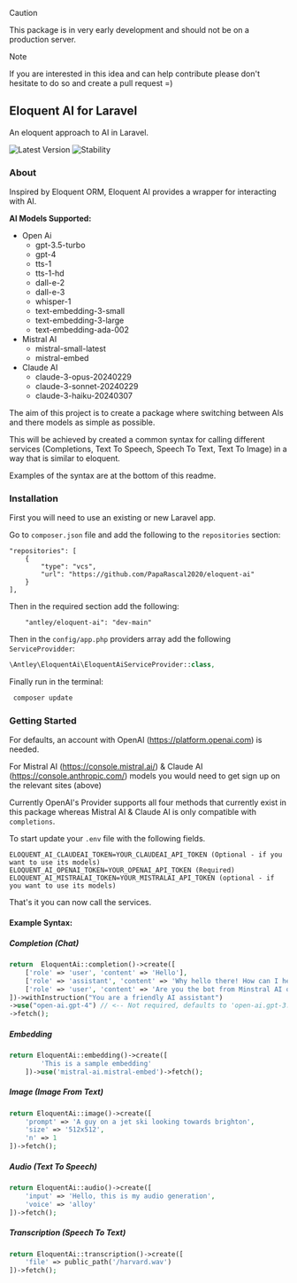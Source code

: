 > [!CAUTION]
> This package is in very early development and should not be on a production server.

> [!NOTE]  
> If you are interested in this idea and can help contribute please don't hesitate to 
> do so and create a pull request =)

## Eloquent AI for Laravel
An eloquent approach to AI in Laravel.

![Latest Version](https://img.shields.io/badge/Version-0.0.2-blue)
![Stability](https://img.shields.io/badge/Stability-alpha-red)

### About
Inspired by Eloquent ORM, Eloquent AI provides a wrapper for interacting with AI.

**AI Models Supported:**

- Open Ai
  - gpt-3.5-turbo
  - gpt-4
  - tts-1
  - tts-1-hd
  - dall-e-2
  - dall-e-3
  - whisper-1
  - text-embedding-3-small
  - text-embedding-3-large
  - text-embedding-ada-002
- Mistral AI
  - mistral-small-latest
  - mistral-embed
- Claude AI
   - claude-3-opus-20240229
   - claude-3-sonnet-20240229
   - claude-3-haiku-20240307

The aim of this project is to create a package where switching between
AIs and there models as simple as possible.

This will be achieved by created a common syntax for calling different services
(Completions, Text To Speech, Speech To Text, Text To Image) in a way that is similar to eloquent.

Examples of the syntax are at the bottom of this readme.

### Installation

First you will need to use an existing or new Laravel app.

Go to `composer.json` file and add the following to the `repositories` section:

```array
"repositories": [
    {
        "type": "vcs",
        "url": "https://github.com/PapaRascal2020/eloquent-ai"
    }
],
```
Then in the required section add the following:

```array
    "antley/eloquent-ai": "dev-main"
```

Then in the `config/app.php` providers array add the following `ServiceProvidder`:

```php
\Antley\EloquentAi\EloquentAiServiceProvider::class,
```

Finally run  in the terminal:

```bash
 composer update
```

### Getting Started

For defaults, an account with OpenAI (https://platform.openai.com) is needed.

For Mistral AI (https://console.mistral.ai/) & Claude AI (https://console.anthropic.com/)
models you would need to get sign up on the relevant sites (above)

Currently OpenAI's Provider supports all four methods that currently exist in this package
whereas Mistral AI & Claude AI is only compatible with `completions`. 

To start update your `.env` file with the following fields.

```dotenv
ELOQUENT_AI_CLAUDEAI_TOKEN=YOUR_CLAUDEAI_API_TOKEN (Optional - if you want to use its models)
ELOQUENT_AI_OPENAI_TOKEN=YOUR_OPENAI_API_TOKEN (Required)
ELOQUENT_AI_MISTRALAI_TOKEN=YOUR_MISTRALAI_API_TOKEN (optional - if you want to use its models)
```
That's it you can now call the services.

#### Example Syntax:

##### Completion (Chat)

```php
return  EloquentAi::completion()->create([
    ['role' => 'user', 'content' => 'Hello'],
    ['role' => 'assistant', 'content' => 'Why hello there! How can I help?'],
    ['role' => 'user', 'content' => 'Are you the bot from Minstral AI or Open AI?'],
])->withInstruction("You are a friendly AI assistant")
->use("open-ai.gpt-4") // <-- Not required, defaults to 'open-ai.gpt-3.5-turbo'..
->fetch();
```

##### Embedding

```php
return EloquentAi::embedding()->create([
        'This is a sample embedding'
    ])->use('mistral-ai.mistral-embed')->fetch();
```

##### Image (Image From Text)

```php
return EloquentAi::image()->create([
    'prompt' => 'A guy on a jet ski looking towards brighton',
    'size' => '512x512',
    'n' => 1 
])->fetch();
```
##### Audio (Text To Speech)

```php
return EloquentAi::audio()->create([
    'input' => 'Hello, this is my audio generation',
    'voice' => 'alloy'
])->fetch();
```
##### Transcription (Speech To Text)

```php
return EloquentAi::transcription()->create([
    'file' => public_path('/harvard.wav')
])->fetch();
```

